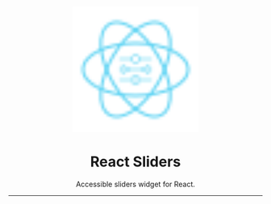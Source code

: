 <div align="center">
    <img
        alt="React Sliders"
        height="250"
        width="250"
        src="../../assets/sliders.svg"
    />
    <h1>
        React Sliders
    </h1>
    <p>
        Accessible sliders widget for React.
    </p>
</div>

<hr>
